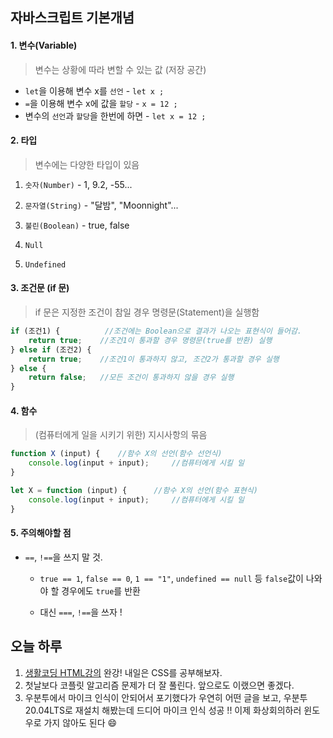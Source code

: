 ## 자바스크립트 기본개념 

#### 1. 변수(Variable)

> 변수는 상황에 따라 변할 수 있는 값 (저장 공간)

+ `let`을 이용해 변수 x를 `선언` - `let x ;`
+ `=`을 이용해 변수 x에 값을 `할당` - `x = 12 ;`
+ 변수의 `선언`과 `할당`을 한번에 하면 - `let x = 12 ;`

#### 2. 타입

> 변수에는 다양한 타입이 있음

1. `숫자(Number)` - 1, 9.2, -55...

2. `문자열(String)` - "달밤", "Moonnight"...
3. `불린(Boolean)` - true, false
4. `Null`
5. `Undefined`

#### 3. 조건문 (if 문)

> if 문은 지정한 조건이 참일 경우 명령문(Statement)을 실행함 

```js
if (조건1) { 			//조건에는 Boolean으로 결과가 나오는 표현식이 들어감.
	return true;	//조건1이 통과할 경우 명령문(true를 반환) 실행
} else if (조건2) {
	return true;	//조건1이 통과하지 않고, 조건2가 통과할 경우 실행   
} else {
    return false;	//모든 조건이 통과하지 않을 경우 실행
}
```

#### 4. 함수

> (컴퓨터에게 일을 시키기 위한) 지시사항의 묶음

```js
function X (input) {	//함수 X의 선언(함수 선언식)
	console.log(input + input);		//컴퓨터에게 시킬 일
}

let X = function (input) {		//함수 X의 선언(함수 표현식)
    console.log(input + input); 	//컴퓨터에게 시킬 일
}
```

#### 5. 주의해야할 점

+ `==`, `!==`을 쓰지 말 것.

  + `true == 1`, `false == 0`, `1 == "1"`, `undefined == null` 등 `false`값이 나와야 할 경우에도 `true`를 반환

  + 대신 `===`, `!==`을 쓰자 !



## 오늘 하루

1. [생활코딩 HTML강의](https://opentutorials.org/course/3084) 완강! 내일은 CSS를 공부해보자.
2. 첫날보다 코플릿 알고리즘 문제가 더 잘 풀린다. 앞으로도 이랬으면 좋겠다.
3. 우분투에서 마이크 인식이 안되어서 포기했다가 우연히 어떤 글을 보고, 우분투 20.04LTS로 재설치 해봤는데 드디어 마이크 인식 성공 !! 이제 화상회의하러 윈도우로 가지 않아도 된다 😄